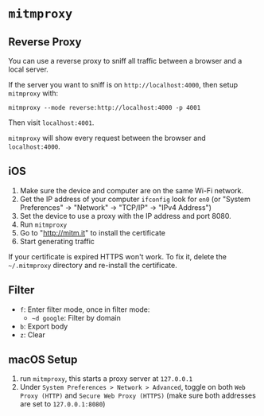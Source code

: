 # `mitmproxy`

## Reverse Proxy

You can use a reverse proxy to sniff all traffic between a browser and a local server.

If the server you want to sniff is on `http://localhost:4000`, then setup `mitmproxy` with:

	mitmproxy --mode reverse:http://localhost:4000 -p 4001 

Then visit `localhost:4001`.

`mitmproxy` will show every request between the browser and `localhost:4000`.

## iOS

1. Make sure the device and computer are on the same Wi-Fi network.
2. Get the IP address of your computer `ifconfig` look for `en0` (or "System Preferences" -> "Network" -> "TCP/IP" -> "IPv4 Address")
3. Set the device to use a proxy with the IP address and port 8080.
4. Run `mitmproxy`
5. Go to "http://mitm.it" to install the certificate
6. Start generating traffic

If your certificate is expired HTTPS won't work. To fix it, delete the `~/.mitmproxy` directory and re-install the certificate.

## Filter

* `f`: Enter filter mode, once in filter mode:
	* `~d google`: Filter by domain
* `b`: Export body
* `z`: Clear

## macOS Setup

1. run `mitmproxy`, this starts a proxy server at `127.0.0.1`
2. Under `System Preferences > Network > Advanced`, toggle on both `Web Proxy (HTTP)` and `Secure Web Proxy (HTTPS)` (make sure both addresses are set to `127.0.0.1:8080`)
